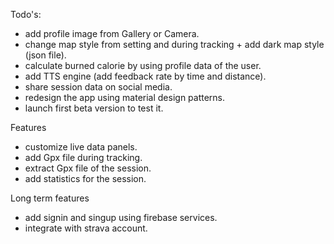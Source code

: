 Todo's:

* add profile image from Gallery or Camera.
* change map style from setting and during tracking + add dark map style (json file).
* calculate burned calorie by using profile data of the user.
* add TTS engine (add feedback rate by time and distance).
* share session data on social media.
* redesign the app using material design patterns.
* launch first beta version to test it.

Features

* customize live data panels.
* add Gpx file during tracking.
* extract Gpx file of the session.
* add statistics for the session.

Long term features

* add signin and singup using firebase services.
* integrate with strava account.
